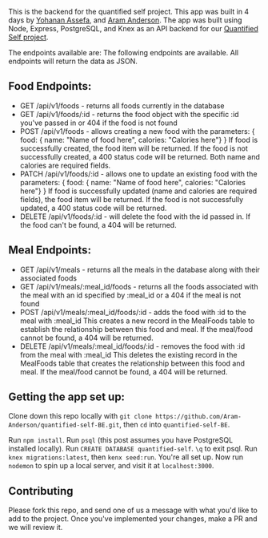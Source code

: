 This is the backend for the quantified self project. This app was built in 4 days by [Yohanan Assefa](https://github.com/yoasyo25), and [Aram Anderson](https://github.com/Aram-Anderson).
The app was built using Node, Express, PostgreSQL, and Knex as an API backend for our [Quantified Self project](https://aram-anderson.github.io/quantified-self-starter-kit/).

The endpoints available are:
The following endpoints are available. All endpoints will return the data as JSON.

## Food Endpoints:

* GET /api/v1/foods - returns all foods currently in the database
* GET /api/v1/foods/:id - returns the food object with the specific :id you've passed in or 404 if the food is not found
* POST /api/v1/foods - allows creating a new food with the parameters:
{ food: { name: "Name of food here", calories: "Calories here"} }
If food is successfully created, the food item will be returned. If the food is not successfully created, a 400 status code will be returned. Both name and calories are required fields.
* PATCH /api/v1/foods/:id - allows one to update an existing food with the parameters:
{ food: { name: "Name of food here", calories: "Calories here"} }
If food is successfully updated (name and calories are required fields), the food item will be returned. If the food is not successfully updated, a 400 status code will be returned.
* DELETE /api/v1/foods/:id - will delete the food with the id passed in. If the food can't be found, a 404 will be returned.

## Meal Endpoints:

* GET /api/v1/meals - returns all the meals in the database along with their associated foods
* GET /api/v1/meals/:meal_id/foods - returns all the foods associated with the meal with an id specified by :meal_id or a 404 if the meal is not found
* POST /api/v1/meals/:meal_id/foods/:id - adds the food with :id to the meal with :meal_id
This creates a new record in the MealFoods table to establish the relationship between this food and meal. If the meal/food cannot be found, a 404 will be returned.
* DELETE /api/v1/meals/:meal_id/foods/:id - removes the food with :id from the meal with :meal_id
This deletes the existing record in the MealFoods table that creates the relationship between this food and meal. If the meal/food cannot be found, a 404 will be returned.

## Getting the app set up:

Clone down this repo locally with `git clone https://github.com/Aram-Anderson/quantified-self-BE.git`, then `cd` into `quantified-self-BE`.

Run `npm install`. Run `psql` (this post assumes you have PostgreSQL installed locally). Run `CREATE DATABASE quantified-self`. `\q` to exit psql. Run `knex migrations:latest`, then `kenx seed:run`.
You're all set up. Now run `nodemon` to spin up a local server, and visit it at `localhost:3000`.

## Contributing

Please fork this repo, and send one of us a message with what you'd like to add to the project. Once you've implemented your changes, make a PR and we will review it. 
